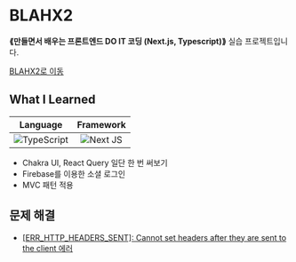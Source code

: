 # BLAHX2
__⟪만들면서 배우는 프론트엔드 DO IT 코딩 (Next.js, Typescript)⟫__ 실습 프로젝트입니다.

[BLAHX2로 이동](https://blahx2-kappa.vercel.app/)

## What I Learned
|Language|Framework|
|:---:|:---:|
|![TypeScript](https://img.shields.io/badge/typescript-%23007ACC.svg?style=for-the-badge&logo=typescript&logoColor=white)|![Next JS](https://img.shields.io/badge/Next-black?style=for-the-badge&logo=next.js&logoColor=white)|
- Chakra UI, React Query 일단 한 번 써보기
- Firebase를 이용한 소셜 로그인
- MVC 패턴 적용

## 문제 해결
- [[ERR_HTTP_HEADERS_SENT]: Cannot set headers after they are sent to the client 에러](https://likebear.notion.site/ERR_HTTP_HEADERS_SENT-Cannot-set-headers-after-they-are-sent-to-the-client-015a2ac34c9c4c2e977b43eb86a399b3)
